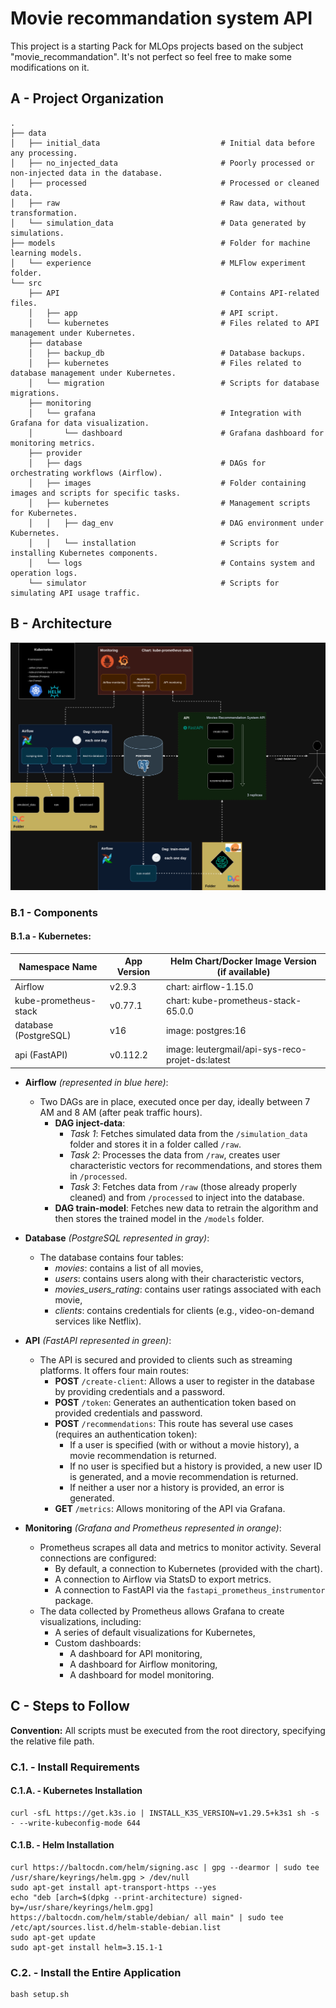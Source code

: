 Movie recommandation system API 
==============================

This project is a starting Pack for MLOps projects based on the subject "movie_recommandation". It's not perfect so feel free to make some modifications on it.

## A - Project Organization

    .
    ├── data                                          
    │   ├── initial_data                           # Initial data before any processing.
    │   ├── no_injected_data                       # Poorly processed or non-injected data in the database.
    │   ├── processed                              # Processed or cleaned data.
    │   ├── raw                                    # Raw data, without transformation.
    │   └── simulation_data                        # Data generated by simulations.
    ├── models                                     # Folder for machine learning models.
    │   └── experience                             # MLFlow experiment folder.
    └── src                                               
        ├── API                                    # Contains API-related files.
        │   ├── app                                # API script.
        │   └── kubernetes                         # Files related to API management under Kubernetes.
        ├── database                               
        │   ├── backup_db                          # Database backups.
        │   ├── kubernetes                         # Files related to database management under Kubernetes.
        │   └── migration                          # Scripts for database migrations.
        ├── monitoring                             
        │   └── grafana                            # Integration with Grafana for data visualization.
        │       └── dashboard                      # Grafana dashboard for monitoring metrics.
        ├── provider                               
        │   ├── dags                               # DAGs for orchestrating workflows (Airflow).
        │   ├── images                             # Folder containing images and scripts for specific tasks.
        │   ├── kubernetes                         # Management scripts for Kubernetes.
        │   │   ├── dag_env                        # DAG environment under Kubernetes.
        │   │   └── installation                   # Scripts for installing Kubernetes components.
        │   └── logs                               # Contains system and operation logs.
        └── simulator                              # Scripts for simulating API usage traffic.



## B - Architecture

![software architecture](/documentation/archi.png "architecture")

### B.1 - Components

#### B.1.a - Kubernetes:


| Namespace Name         | App Version       | Helm Chart/Docker Image Version (if available)     |
| ---------------------- | ----------------  | -------------------------------------------------  |
| Airflow                | v2.9.3            | chart: airflow-1.15.0                              |
| kube-prometheus-stack  | v0.77.1           | chart: kube-prometheus-stack-65.0.0                |
| database (PostgreSQL)  | v16               | image: postgres:16                                 |
| api (FastAPI)          | v0.112.2          | image: leutergmail/api-sys-reco-projet-ds:latest   |


- **Airflow** *(represented in blue here)*:
    - Two DAGs are in place, executed once per day, ideally between 7 AM and 8 AM (after peak traffic hours).
        - **DAG inject-data**:
            - *Task 1*: Fetches simulated data from the `/simulation_data` folder and stores it in a folder called `/raw`.
            - *Task 2*: Processes the data from `/raw`, creates user characteristic vectors for recommendations, and stores them in `/processed`.
            - *Task 3*: Fetches data from `/raw` (those already properly cleaned) and from `/processed` to inject into the database.
        - **DAG train-model**: Fetches new data to retrain the algorithm and then stores the trained model in the `/models` folder.

- **Database** *(PostgreSQL represented in gray)*:
    - The database contains four tables:
        - *movies*: contains a list of all movies,
        - *users*: contains users along with their characteristic vectors,
        - *movies_users_rating*: contains user ratings associated with each movie,
        - *clients*: contains credentials for clients (e.g., video-on-demand services like Netflix).

- **API** *(FastAPI represented in green)*:
    - The API is secured and provided to clients such as streaming platforms. It offers four main routes:
        - **POST** `/create-client`: Allows a user to register in the database by providing credentials and a password.
        - **POST** `/token`: Generates an authentication token based on provided credentials and password.
        - **POST** `/recommendations`: This route has several use cases (requires an authentication token):
            - If a user is specified (with or without a movie history), a movie recommendation is returned.
            - If no user is specified but a history is provided, a new user ID is generated, and a movie recommendation is returned.
            - If neither a user nor a history is provided, an error is generated.
        - **GET** `/metrics`: Allows monitoring of the API via Grafana.

- **Monitoring** *(Grafana and Prometheus represented in orange)*:
    - Prometheus scrapes all data and metrics to monitor activity. Several connections are configured:
        - By default, a connection to Kubernetes (provided with the chart).
        - A connection to Airflow via StatsD to export metrics.
        - A connection to FastAPI via the `fastapi_prometheus_instrumentor` package.
    - The data collected by Prometheus allows Grafana to create visualizations, including:
        - A series of default visualizations for Kubernetes,
        - Custom dashboards:
            - A dashboard for API monitoring,
            - A dashboard for Airflow monitoring,
            - A dashboard for model monitoring.


## C - Steps to Follow

**Convention:** All scripts must be executed from the root directory, specifying the relative file path.

### C.1. - Install Requirements

#### C.1.A. - Kubernetes Installation

```
curl -sfL https://get.k3s.io | INSTALL_K3S_VERSION=v1.29.5+k3s1 sh -s - --write-kubeconfig-mode 644
```

#### C.1.B. - Helm Installation

```
curl https://baltocdn.com/helm/signing.asc | gpg --dearmor | sudo tee /usr/share/keyrings/helm.gpg > /dev/null
sudo apt-get install apt-transport-https --yes
echo "deb [arch=$(dpkg --print-architecture) signed-by=/usr/share/keyrings/helm.gpg] https://baltocdn.com/helm/stable/debian/ all main" | sudo tee /etc/apt/sources.list.d/helm-stable-debian.list
sudo apt-get update
sudo apt-get install helm=3.15.1-1
```

### C.2. - Install the Entire Application

```
bash setup.sh
```
